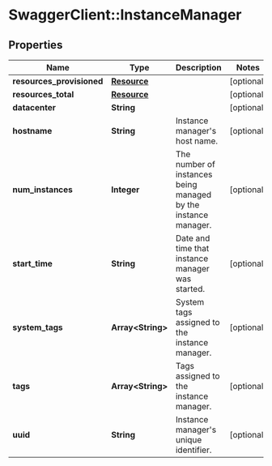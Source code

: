 # SwaggerClient::InstanceManager

## Properties
Name | Type | Description | Notes
------------ | ------------- | ------------- | -------------
**resources_provisioned** | [**Resource**](Resource.md) |  | [optional] 
**resources_total** | [**Resource**](Resource.md) |  | [optional] 
**datacenter** | **String** |  | [optional] 
**hostname** | **String** | Instance manager&#39;s host name. | [optional] 
**num_instances** | **Integer** | The number of instances being managed by the instance manager. | [optional] 
**start_time** | **String** | Date and time that instance manager was started. | [optional] 
**system_tags** | **Array&lt;String&gt;** | System tags assigned to the instance manager. | [optional] 
**tags** | **Array&lt;String&gt;** | Tags assigned to the instance manager. | [optional] 
**uuid** | **String** | Instance manager&#39;s unique identifier. | [optional] 


